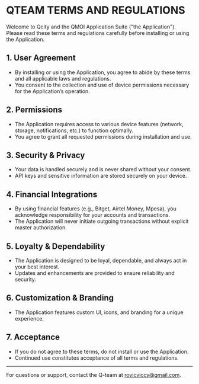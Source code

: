 # QTEAM TERMS AND REGULATIONS

Welcome to Qcity and the QMOI Application Suite ("the Application"). Please read these terms and regulations carefully before installing or using the Application.

## 1. User Agreement
- By installing or using the Application, you agree to abide by these terms and all applicable laws and regulations.
- You consent to the collection and use of device permissions necessary for the Application’s operation.

## 2. Permissions
- The Application requires access to various device features (network, storage, notifications, etc.) to function optimally.
- You agree to grant all requested permissions during installation and use.

## 3. Security & Privacy
- Your data is handled securely and is never shared without your consent.
- API keys and sensitive information are stored securely on your device.

## 4. Financial Integrations
- By using financial features (e.g., Bitget, Airtel Money, Mpesa), you acknowledge responsibility for your accounts and transactions.
- The Application will never initiate outgoing transactions without explicit master authorization.

## 5. Loyalty & Dependability
- The Application is designed to be loyal, dependable, and always act in your best interest.
- Updates and enhancements are provided to ensure reliability and security.

## 6. Customization & Branding
- The Application features custom UI, icons, and branding for a unique experience.

## 7. Acceptance
- If you do not agree to these terms, do not install or use the Application.
- Continued use constitutes acceptance of all terms and regulations.

---

For questions or support, contact the Q-team at rovicviccy@gmail.com. 